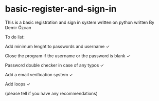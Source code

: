 # basic-register-and-sign-in
This is a basic registration and sign in system written on python written By Demir Özcan

To do list: 

Add minimum lenght to passwords and username ✓

Close the program if the username or the password is blank ✓

Password double checker in case of any typos ✓

Add a email verification system ✓

Add loops ✓

(please tell if you have any recommendations)
